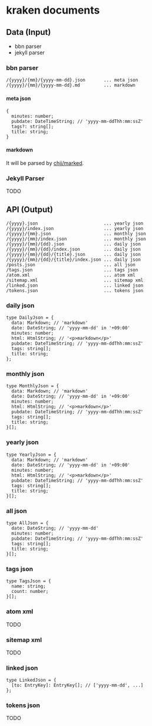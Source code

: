 # kraken documents

## Data (Input)

- bbn parser
- jekyll parser

### bbn parser

```
/{yyyy}/{mm}/{yyyy-mm-dd}.json       ... meta json
/{yyyy}/{mm}/{yyyy-mm-dd}.md         ... markdown
```

#### meta json

```
{
  minutes: number;
  pubdate: DateTimeString; // 'yyyy-mm-ddThh:mm:ssZ'
  tags?: string[];
  title: string;
}
```

#### markdown

It will be parsed by [chjj/marked][].

[chjj/marked]: https://github.com/chjj/marked

### Jekyll Parser

TODO

## API (Output)

```
/{yyyy}.json                         ... yearly json
/{yyyy}/index.json                   ... yearly json
/{yyyy}/{mm}.json                    ... monthly json
/{yyyy}/{mm}/index.json              ... monthly json
/{yyyy}/{mm}/{dd}.json               ... daily json
/{yyyy}/{mm}/{dd}/index.json         ... daily json
/{yyyy}/{mm}/{dd}/{title}.json       ... daily json
/{yyyy}/{mm}/{dd}/{title}/index.json ... daily json
/posts.json                          ... all json
/tags.json                           ... tags json
/atom.xml                            ... atom xml
/sitemap.xml                         ... sitemap xml
/linked.json                         ... linked json
/tokens.json                         ... tokens json
```

### daily json

```
type DailyJson = {
  data: Markdown; // 'markdown'
  date: DateString; // 'yyyy-mm-dd' in '+09:00'
  minutes: number;
  html: HtmlString; // '<p>markdown</p>'
  pubdate: DateTimeString; // 'yyyy-mm-ddThh:mm:ssZ'
  tags: string[];
  title: string;
};
```

### monthly json

```
type MonthlyJson = {
  data: Markdown; // 'markdown'
  date: DateString; // 'yyyy-mm-dd' in '+09:00'
  minutes: number;
  html: HtmlString; // '<p>markdown</p>'
  pubdate: DateTimeString; // 'yyyy-mm-ddThh:mm:ssZ'
  tags: string[];
  title: string;
}[];
```

### yearly json

```
type YearlyJson = {
  data: Markdown; // 'markdown'
  date: DateString; // 'yyyy-mm-dd' in '+09:00'
  minutes: number;
  html: HtmlString; // '<p>markdown</p>'
  pubdate: DateTimeString; // 'yyyy-mm-ddThh:mm:ssZ'
  tags: string[];
  title: string;
}[];
```

### all json

```
type AllJson = {
  date: DateString; // 'yyyy-mm-dd'
  minutes: number;
  pubdate: DateTimeString; // 'yyyy-mm-ddThh:mm:ssZ'
  tags: string[];
  title: string;
}[];
```

### tags json

```
type TagsJson = {
  name: string;
  count: number;
}[];
```

### atom xml

TODO

### sitemap xml

TODO

### linked json

```
type LinkedJson = {
  [to: EntryKey]: EntryKey[]; // ['yyyy-mm-dd', ...]
};
```

### tokens json

TODO
